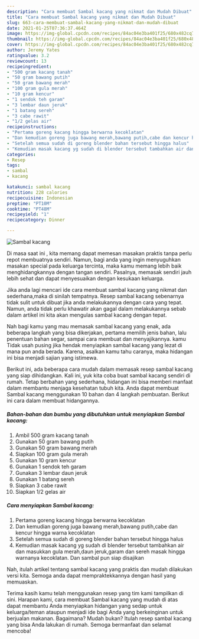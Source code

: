 ```yaml
---
description: "Cara membuat Sambal kacang yang nikmat dan Mudah Dibuat"
title: "Cara membuat Sambal kacang yang nikmat dan Mudah Dibuat"
slug: 663-cara-membuat-sambal-kacang-yang-nikmat-dan-mudah-dibuat
date: 2021-01-25T07:36:37.464Z
image: https://img-global.cpcdn.com/recipes/84ac04e3ba401f25/680x482cq70/sambal-kacang-foto-resep-utama.jpg
thumbnail: https://img-global.cpcdn.com/recipes/84ac04e3ba401f25/680x482cq70/sambal-kacang-foto-resep-utama.jpg
cover: https://img-global.cpcdn.com/recipes/84ac04e3ba401f25/680x482cq70/sambal-kacang-foto-resep-utama.jpg
author: Jeremy Yates
ratingvalue: 3.2
reviewcount: 13
recipeingredient:
- "500 gram kacang tanah"
- "50 gram bawang putih"
- "50 gram bawang merah"
- "100 gram gula merah"
- "10 gram kencur"
- "1 sendok teh garam"
- "3 lembar daun jeruk"
- "1 batang sereh"
- "3 cabe rawit"
- "1/2 gelas air"
recipeinstructions:
- "Pertama goreng kacang hingga berwarna kecoklatan"
- "Dan kemudian goreng juga bawang merah,bawang putih,cabe dan kencur hingga warna kecoklatan"
- "Setelah semua sudah di goreng blender bahan tersebut hingga halus"
- "Kemudian masak kacang yg sudah di blender tersebut tambahkan air dan masukkan gula merah,daun jeruk,garam dan sereh masak hingga warnanya kecoklatan. Dan sambal pun siap disajikan"
categories:
- Resep
tags:
- sambal
- kacang

katakunci: sambal kacang 
nutrition: 228 calories
recipecuisine: Indonesian
preptime: "PT10M"
cooktime: "PT48M"
recipeyield: "1"
recipecategory: Dinner

---
```



![Sambal kacang](https://img-global.cpcdn.com/recipes/84ac04e3ba401f25/680x482cq70/sambal-kacang-foto-resep-utama.jpg)

Di masa  saat ini , kita memang dapat memesan masakan praktis tanpa perlu repot membuatnya sendiri. Namun, bagi anda yang ingin menyuguhkan masakan special pada keluarga tercinta, maka kamu memang lebih baik menghidangkannya dengan tangan sendiri. Pasalnya, memasak sendiri jauh lebih sehat dan dapat menyesuaikan dengan kesukaan keluarga.

Jika anda lagi mencari ide cara membuat sambal kacang yang nikmat dan sederhana,maka di sinilah tempatnya. Resep sambal kacang  sebenarnya tidak sulit untuk dibuat jika anda melakukannya dengan cara yang tepat. Namun, anda tidak perlu khawatir akan gagal dalam melakukannya 
sebab dalam artikel ini kita akan mengulas sambal kacang dengan tepat.  



Nah bagi kamu yang mau memasak sambal kacang yang enak, ada beberapa langkah yang bisa dikerjakan, pertama memilih jenis bahan, lalu penentuan bahan segar, sampai cara membuat dan menyajikannya. kamu Tidak usah pusing jika hendak menyiapkan sambal kacang yang lezat di mana pun anda berada. Karena, asalkan kamu  tahu caranya, maka hidangan ini bisa menjadi sajian yang istimewa.

Berikut ini, ada beberapa cara mudah dalam memasak resep sambal kacang yang siap dihidangkan. Kali ini, yuk kita coba buat sambal kacang sendiri di rumah. Tetap berbahan yang sederhana, hidangan ini bisa memberi manfaat dalam membantu menjaga kesehatan tubuh kita. Anda dapat membuat Sambal kacang menggunakan 10 bahan dan 4 langkah pembuatan. Berikut ini cara dalam membuat hidangannya.

<!--inarticleads1-->

##### Bahan-bahan dan bumbu yang dibutuhkan untuk menyiapkan Sambal kacang:

1. Ambil 500 gram kacang tanah
1. Gunakan 50 gram bawang putih
1. Gunakan 50 gram bawang merah
1. Siapkan 100 gram gula merah
1. Gunakan 10 gram kencur
1. Gunakan 1 sendok teh garam
1. Gunakan 3 lembar daun jeruk
1. Gunakan 1 batang sereh
1. Siapkan 3 cabe rawit
1. Siapkan 1/2 gelas air




<!--inarticleads2-->

##### Cara menyiapkan Sambal kacang:

1. Pertama goreng kacang hingga berwarna kecoklatan
1. Dan kemudian goreng juga bawang merah,bawang putih,cabe dan kencur hingga warna kecoklatan
1. Setelah semua sudah di goreng blender bahan tersebut hingga halus
1. Kemudian masak kacang yg sudah di blender tersebut tambahkan air dan masukkan gula merah,daun jeruk,garam dan sereh masak hingga warnanya kecoklatan. Dan sambal pun siap disajikan




Nah, itulah artikel tentang  sambal kacang  yang praktis dan mudah dilakukan versi kita. Semoga anda dapat mempraktekkannya dengan hasil yang memuaskan. 

Terima kasih kamu telah menggunakan resep yang tim kami tampilkan di sini. Harapan kami, cara membuat  Sambal kacang yang mudah di atas dapat membantu Anda menyiapkan hidangan yang sedap untuk keluarga/teman ataupun menjadi ide bagi Anda yang berkeinginan untuk berjualan makanan. Bagaimana? Mudah bukan? Itulah resep sambal kacang yang bisa Anda lakukan di rumah. Semoga bermanfaat dan selamat mencoba!

